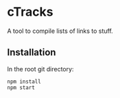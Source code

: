 # cTracks

A tool to compile lists of links to stuff.

## Installation

In the root git directory: 

```
npm install  
npm start
```

